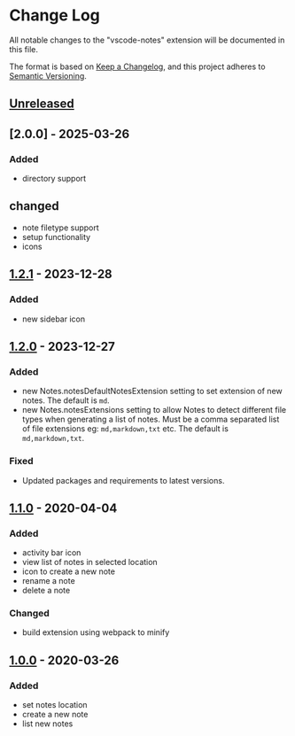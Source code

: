 # Change Log

All notable changes to the "vscode-notes" extension will be documented in this file.

The format is based on [Keep a Changelog](https://keepachangelog.com/en/1.0.0/),
and this project adheres to [Semantic Versioning](https://semver.org/spec/v2.0.0.html).

## [Unreleased]

## [2.0.0] - 2025-03-26

### Added

* directory support

## changed

* note filetype support
* setup functionality
* icons

## [1.2.1] - 2023-12-28

### Added

* new sidebar icon

## [1.2.0] - 2023-12-27

### Added

* new Notes.notesDefaultNotesExtension setting to set extension of new notes. The default is `md`.
* new Notes.notesExtensions setting to allow Notes to detect different file types when generating a list of notes. Must be a comma separated list of file extensions eg: `md,markdown,txt` etc. The default is `md,markdown,txt`.

### Fixed

* Updated packages and requirements to latest versions.

## [1.1.0] - 2020-04-04

### Added

* activity bar icon
* view list of notes in selected location
* icon to create a new note
* rename a note
* delete a note

### Changed

* build extension using webpack to minify

## [1.0.0] - 2020-03-26

### Added

* set notes location
* create a new note
* list new notes

[Unreleased]: https://github.com/dionmunk/vscode-notes/compare/v1.2.1...HEAD
[1.2.1]: https://github.com/dionmunk/vscode-notes/compare/v1.2.0...v1.2.1
[1.2.0]: https://github.com/dionmunk/vscode-notes/compare/v1.1.0...v1.2.0
[1.1.0]: https://github.com/dionmunk/vscode-notes/compare/v1.0.0...v1.1.0
[1.0.0]: https://github.com/dionmunk/vscode-notes/compare/v1.0.0
